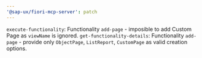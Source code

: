 ```yaml
---
'@sap-ux/fiori-mcp-server': patch
---
```


`execute-functionality`: Functionality `add-page` - imposible to add Custom Page as `viewName` is ignored.
`get-functionality-details`: Functionality `add-page` - provide only `ObjectPage`, `ListReport`, `CustomPage` as valid creation options.
